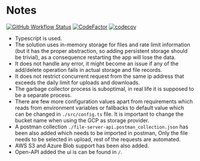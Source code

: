 # Notes
[![GitHub Workflow Status](https://img.shields.io/github/workflow/status/kazimanzurrashid/file-server/CI)](https://github.com/kazimanzurrashid/file-server/actions)
[![CodeFactor](https://www.codefactor.io/repository/github/kazimanzurrashid/file-server/badge)](https://www.codefactor.io/repository/github/kazimanzurrashid/file-server)
[![codecov](https://codecov.io/gh/kazimanzurrashid/file-server/branch/main/graph/badge.svg?token=D96CP60SL3)](https://codecov.io/gh/kazimanzurrashid/file-server)

- Typescript is used.
- The solution uses in-memory storage for files and rate limit information (but it has the proper abstraction, so adding persistent storage should be trivial), as a consequence restarting the app will lose the data.
- It does not handle any error, it might become an issue if any of the add/delete operation fails in actual storage and file records.
- It does not restrict concurrent request from the same ip address that exceeds the daily limit for uploads and downloads.
- The garbage collector process is suboptimal, in real life it is supposed to be a separate process.
- There are few more configuration values apart from requirements which reads from environment variables or fallbacks to default value which can be changed in `./src/config.ts` file. It is important to change the bucket name when using the GCP as storage provider.
- A postman collection `./file-server-api.postman_collection.json` has been also added which needs to be imported in postman, Only the file needs to be selected in upload, rest of the requests are automated.
- AWS S3 and Azure Blob support has been also added.
- Open-API added the ui is can be found in `/`.
